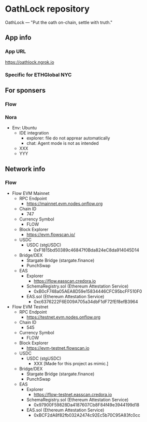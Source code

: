 
# OathLock repository

OathLock — "Put the oath on-chain, settle with truth."

## App info

### App URL

https://oathlock.ngrok.io

### Specific for ETHGlobal NYC

## For sponsers

### Flow


### Nora

- Env: Ubuntu
    - IDE integration
        - explorer: file do not apprear automatically
        - chat: Agent mode is not as intended
    - XXX
    - YYY

## Network info

### Flow
- Flow EVM Mainnet
  - RPC Endpoint
    - https://mainnet.evm.nodes.onflow.org
  - Chain ID
    - 747
  - Currency Symbol
    - FLOW
  - Block Explorer
    - https://evm.flowscan.io/
  - USDC
    - USDC (stgUSDC)
      - 0xF1815bd50389c46847f0Bda824eC8da914045D14
  - Bridge/DEX
    - Stargate Bridge (stargate.finance)
    - PunchSwap
  - EAS
    - Explorer
      - https://flow.easscan.credora.io
    - SchemaRegistry.sol (Ethereum Attestation Service)
      - 0xB0cF748a05AEA8D59e15834446CFC95bcFF510F0
    - EAS.sol (Ethereum Attestation Service)
      - 0xc6376222F6E009A705a34dbF1dF72fEf8efB3964
- Flow EVM Testnet
  - RPC Endpoint
    - https://testnet.evm.nodes.onflow.org
  - Chain ID
    - 545
  - Currency Symbol
    - FLOW
  - Block Explorer
    - https://evm-testnet.flowscan.io
  - USDC
    - USDC (stgUSDC)
      - XXX [Made for this project as mimic.]
  - Bridge/DEX
    - Stargate Bridge (stargate.finance)
    - PunchSwap
  - EAS
    - Explorer
      - https://flow-testnet.easscan.credora.io
    - SchemaRegistry.sol (Ethereum Attestation Service)
      - 0x97900F59828Da4187607Cb8F84f49e3944199d18
    - EAS.sol (Ethereum Attestation Service)
      - 0xBCF2dA8f82fb032A2474c92Ec5b70C95A83fc0cc
